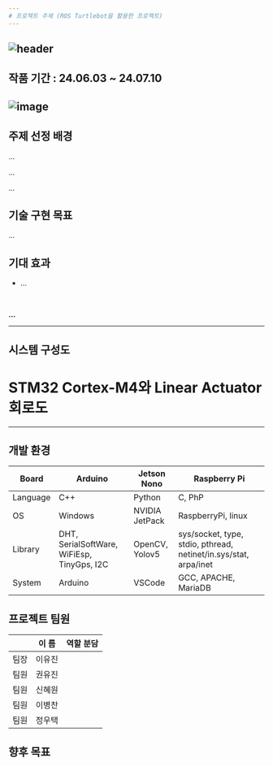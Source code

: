```yaml
---
# 프로젝트 주제 (ROS Turtlebot을 활용한 프로젝트)
---
```

![header](https://capsule-render.vercel.app/api?type=venom&color=0:B6FFFA,100:80B3FF&height=200&section=header&text=자율주행%20로봇%20기반%20지능형%20운반%20시스템&fontSize=40)
---
## 작품 기간 : 24.06.03 ~ 24.07.10
![image](https://github.com/user-attachments/assets/9c66d258-1c28-4061-ad8c-472d166aa00f)
---
## 주제 선정 배경

...
<br>

...
<br>

...

## 기술 구현 목표
...

## 기대 효과
- ...

<br>

**...**

---
## 시스템 구성도

# STM32 Cortex-M4와 Linear Actuator 회로도

---
## 개발 환경
| Board | Arduino | Jetson Nono | Raspberry Pi|
| --- | --- | --- | --- |
| Language | C++ |Python|C, PhP|
| OS |Windows|NVIDIA JetPack|RaspberryPi, linux|
| Library |DHT, SerialSoftWare, WiFiEsp, TinyGps, I2C|OpenCV, Yolov5|sys/socket, type, stdio, pthread, netinet/in.sys/stat, arpa/inet|
| System | Arduino |VSCode|GCC, APACHE, MariaDB|

## 프로젝트 팀원
|  | 이  름 | 역할 분담 |
| --- | --- | --- |
| 팀장 | 이유진 | |
| 팀원 | 권유진 | |
| 팀원 | 신혜원 | |
| 팀원 | 이병찬 | |
| 팀원 | 정우택 | |

## 향후 목표
